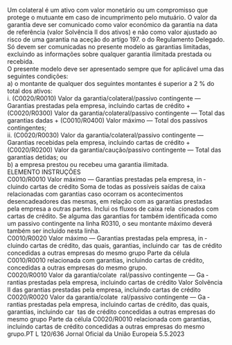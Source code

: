  
Um colateral é um ativo com valor monetário ou um compromisso que protege o mutuante em caso de incumprimento 
pelo mutuário. O valor da garantia deve ser comunicado como valor económico da garantia na data de referência (valor 
Solvência II dos ativos) e não como valor ajustado ao risco de uma garantia na aceção do artigo 197.  o do Regulamento 
Delegado.  
Só devem ser comunicadas no presente modelo as garantias limitadas, excluindo as informações sobre qualquer garantia 
ilimitada prestada ou recebida.  
O presente modelo deve ser apresentado sempre que for aplicável uma das seguintes condições:  
a) o montante de qualquer dos seguintes montantes é superior a 2 % do total dos ativos:  
i. (C0020/R0010) Valor da garantia/colateral/passivo contingente — Garantias prestadas pela empresa, incluindo 
cartas de crédito + (C0020/R0300) Valor da garantia/colateral/passivo contingente — Total das garantias dadas + 
(C0010/R0400) Valor máximo — Total dos passivos contingentes;  
ii. (C0020/R0030) Valor da garantia/colateral/passivo contingente — Garantias recebidas pela empresa, incluindo 
cartas de crédito + (C0020/R0200) Valor da garantia/caução/passivo contingente — Total das garantias detidas; ou  
b) a empresa prestou ou recebeu uma garantia ilimitada.  
ELEMENTO  INSTRUÇÕES  
C0010/R0010  Valor máximo — Garantias 
prestadas pela empresa, in ­
cluindo cartas de crédito  Soma de todas as possíveis saídas de caixa relacionadas com garantias caso 
ocorram os acontecimentos desencadeadores das mesmas, em relação com as 
garantias prestadas pela empresa a outras partes. Inclui os fluxos de caixa rela ­
cionados com cartas de crédito. 
Se alguma das garantias for também identificada como um passivo contingente na 
linha R0310, o seu montante máximo deverá também ser incluído nesta linha.  
C0010/R0020  Valor máximo — Garantias 
prestadas pela empresa, in ­
cluindo cartas de crédito, das 
quais, garantias, incluindo car ­
tas de crédito concedidas a 
outras empresas do mesmo 
grupo  Parte da célula C0010/R0010 relacionada com garantias, incluindo cartas de 
crédito, concedidas a outras empresas do mesmo grupo.  
C0020/R0010  Valor da garantia/colate ­
ral/passivo contingente — Ga ­
rantias prestadas pela empresa, 
incluindo cartas de crédito  Valor Solvência II das garantias prestadas pela empresa, incluindo cartas de crédito  
C0020/R0020  Valor da garantia/colate ­
ral/passivo contingente — Ga ­
rantias prestadas pela empresa, 
incluindo cartas de crédito, das 
quais, garantias, incluindo car ­
tas de crédito concedidas a 
outras empresas do mesmo 
grupo  Parte da célula C0020/R0010 relacionada com garantias, incluindo cartas de 
crédito concedidas a outras empresas do mesmo grupo.PT  L 120/636 Jornal Oficial da União Europeia 5.5.2023